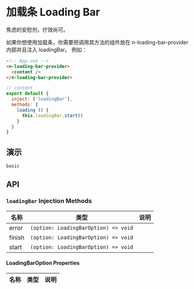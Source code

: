 # 加载条 Loading Bar

焦虑的安慰剂，疗效尚可。

<n-space vertical>
<n-alert title="使用前提" type="warning">
  如果你想使用加载条，你需要把调用其方法的组件放在 <n-text code>n-loading-bar-provider</n-text> 内部并且注入 <n-text code>loadingBar</n-text>。
</n-alert>
例如：

```html
<!-- App.vue -->
<n-loading-bar-provider>
  <content />
</n-loading-bar-provider>
```

```js
// content
export default {
  inject: ['loadingBar'],
  methods: {
    loading () {
      this.loadingBar.start()
    }
  }
}
```

</n-space>

## 演示

```demo
basic
```

## API

### `loadingBar` Injection Methods

| 名称   | 类型                                 | 说明 |
| ------ | ------------------------------------ | ---- |
| error  | `(option: LoadingBarOption) => void` |      |
| finish | `(option: LoadingBarOption) => void` |      |
| start  | `(option: LoadingBarOption) => void` |      |

#### LoadingBarOption Properties

| 名称 | 类型 | 说明 |
| ---- | ---- | ---- |
